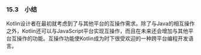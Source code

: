 ### 15.3　小结

Kotlin设计者在最初就考虑到了与其他平台的互操作需求。除了与Java的相互操作之外，Kotlin还可以与JavaScript平台实现互操作，而且在未来还会增加与其他平台互操作的功能。互操作功能使Kotlin成为时下很受欢迎的一种跨平台编程开发语言。



